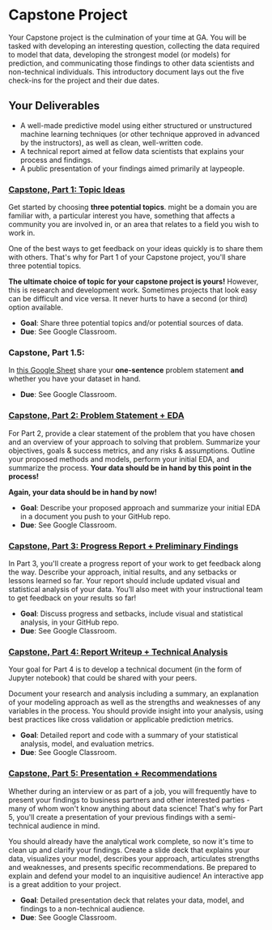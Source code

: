 # Capstone Project

Your Capstone project is the culmination of your time at GA. You will be tasked with developing an interesting question, collecting the data required to model that data, developing the strongest model (or models) for prediction, and communicating those findings to other data scientists and non-technical individuals. This introductory document lays out the five check-ins for the project and their due dates.

## Your Deliverables

- A well-made predictive model using either structured or unstructured machine learning techniques (or other technique approved in advanced by the instructors), as well as clean, well-written code.
- A technical report aimed at fellow data scientists that explains your process and findings.
- A public presentation of your findings aimed primarily at laypeople.

### **[Capstone, Part 1: Topic Ideas](./part_01/)**

Get started by choosing **three potential topics**.  might be a domain you are familiar with, a particular interest you have, something that affects a community you are involved in, or an area that relates to a field you wish to work in.

One of the best ways to get feedback on your ideas quickly is to share them with others. That's why for Part 1 of your Capstone project, you'll share three potential topics.

**The ultimate choice of topic for your capstone project is yours!** However, this is research and development work. Sometimes projects that look easy can be difficult and vice versa. It never hurts to have a second (or third) option available.

- **Goal**: Share three potential topics and/or potential sources of data.
- **Due**: See Google Classroom.

### **Capstone, Part 1.5:**

In [this Google Sheet](https://docs.google.com/spreadsheets/d/1OShtZSiaWIzLOJVVRs8yEkHNLqvNa4Sps4Jj7D5OQaM/edit?usp=sharing) share your **one-sentence** problem statement **and** whether you have your dataset in hand.
- **Due**: See Google Classroom.

### **[Capstone, Part 2: Problem Statement + EDA](./part_02/)**

For Part 2, provide a clear statement of the problem that you have chosen and an overview of your approach to solving that problem. Summarize your objectives, goals & success metrics, and any risks & assumptions. Outline your proposed methods and models, perform your initial EDA, and summarize the process. **Your data should be in hand by this point in the process!**

**Again, your data should be in hand by now!**

- **Goal**: Describe your proposed approach and summarize your initial EDA in a document you push to your GitHub repo.
- **Due**: See Google Classroom.

### **[Capstone, Part 3: Progress Report + Preliminary Findings](./part_03/)**

In Part 3, you'll create a progress report of your work to get feedback along the way. Describe your approach, initial results, and any setbacks or lessons learned so far. Your report should include updated visual and statistical analysis of your data. You’ll also meet with your instructional team to get feedback on your results so far!

- **Goal**: Discuss progress and setbacks, include visual and statistical analysis, in your GitHub repo.
- **Due**: See Google Classroom.

### **[Capstone, Part 4: Report Writeup + Technical Analysis](./part_04/)**

Your goal for Part 4 is to develop a technical document (in the form of Jupyter notebook) that could be shared with your peers.

Document your research and analysis including a summary, an explanation of your modeling approach as well as the strengths and weaknesses of any variables in the process. You should provide insight into your analysis, using best practices like cross validation or applicable prediction metrics.

- **Goal**: Detailed report and code with a summary of your statistical analysis, model, and evaluation metrics.
- **Due**: See Google Classroom.

### **[Capstone, Part 5: Presentation + Recommendations](./part_05/)**

Whether during an interview or as part of a job, you will frequently have to present your findings to business partners and other interested parties - many of whom won't know anything about data science! That's why for Part 5, you'll create a presentation of your previous findings with a semi-technical audience in mind.

You should already have the analytical work complete, so now it's time to clean up and clarify your findings. Create a slide deck that explains your data, visualizes your model, describes your approach, articulates strengths and weaknesses, and presents specific recommendations. Be prepared to explain and defend your model to an inquisitive audience! An interactive app is a great addition to your project.

- **Goal**: Detailed presentation deck that relates your data, model, and findings to a non-technical audience.
- **Due**: See Google Classroom.
